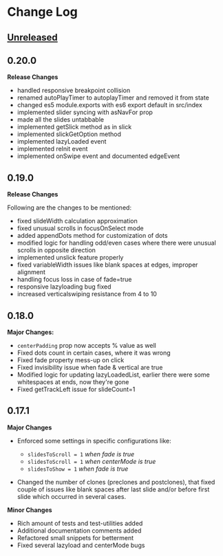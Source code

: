 # Change Log

## [Unreleased](https://github.com/akiran/react-slick/tree/HEAD)


## 0.20.0

**Release Changes**

- handled responsive breakpoint collision
- renamed autoPlayTimer to autoplayTimer and removed it from state
- changed es5 module.exports with es6 export default in src/index
- implemented slider syncing with asNavFor prop
- made all the slides untabbable
- implemented getSlick method as in slick
- implemented slickGetOption method
- implemented lazyLoaded event
- implemented reInit event
- implemented onSwipe event and documented edgeEvent


## 0.19.0

**Release Changes**

Following are the changes to be mentioned:

- fixed slideWidth calculation approximation
- fixed unusual scrolls in focusOnSelect mode
- added appendDots method for customization of dots
- modified logic for handling odd/even cases where there were unusual scrolls in opposite direction
- implemented unslick feature properly
- fixed variableWidth issues like blank spaces at edges, improper alignment
- handling focus loss in case of fade=true
- responsive lazyloading bug fixed
- increased verticalswiping resistance from 4 to 10


## 0.18.0

**Major Changes:**

- `centerPadding` prop now accepts % value as well
- Fixed dots count in certain cases, where it was wrong
- Fixed fade property mess-up on click
- Fixed invisibility issue when fade & vertical are true
- Modified logic for updating lazyLoadedList, earlier there were some whitespaces at ends, now they're gone
- Fixed getTrackLeft issue for slideCount=1


## 0.17.1

**Major Changes**

* Enforced some settings in specific configurations like:
  - `slidesToScroll = 1` *when fade is true*
  - `slidesToScroll = 1` *when centerMode is true*
  - `slidesToShow = 1` *when fade is true*

* Changed the number of clones (preclones and postclones), that fixed couple of issues like blank spaces after last slide and/or before first slide which occurred in several cases.


**Minor Changes**

- Rich amount of tests and test-utilities added
- Additional documentation comments added
- Refactored small snippets for betterment
- Fixed several lazyload and centerMode bugs
